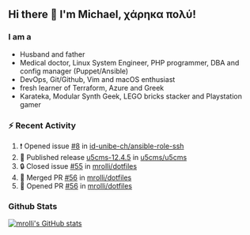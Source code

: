 ## Hi there 👋 I'm Michael, χάρηκα πολύ!

<!--
**mrolli/mrolli** is a ✨ _special_ ✨ repository because its `README.md` (this file) appears on your GitHub profile.

Here are some ideas to get you started:

- 🔭 I’m currently working on ...
- 🌱 I’m currently learning ...
- 👯 I’m looking to collaborate on ...
- 🤔 I’m looking for help with ...
- 💬 Ask me about ...
- 📫 How to reach me: ...
- 😄 Pronouns: ...
- ⚡ Fun fact: ...
-->

### I am a
- Husband and father
- Medical doctor, Linux System Engineer, PHP programmer, DBA and config manager (Puppet/Ansible)
- DevOps, Git/Github, Vim and macOS enthusiast
- fresh learner of Terraform, Azure and Greek
- Karateka, Modular Synth Geek, LEGO bricks stacker and Playstation gamer 

### :zap: Recent Activity

<!--START_SECTION:activity-->
1. ❗ Opened issue [#8](https://github.com/id-unibe-ch/ansible-role-ssh/issues/8) in [id-unibe-ch/ansible-role-ssh](https://github.com/id-unibe-ch/ansible-role-ssh)
2. 🚀 Published release [u5cms-12.4.5](https://github.com/u5cms/u5cms/releases/tag/v12.4.5) in [u5cms/u5cms](https://github.com/u5cms/u5cms)
3. 🔒 Closed issue [#55](https://github.com/mrolli/dotfiles/issues/55) in [mrolli/dotfiles](https://github.com/mrolli/dotfiles)
4. 🎉 Merged PR [#56](https://github.com/mrolli/dotfiles/pull/56) in [mrolli/dotfiles](https://github.com/mrolli/dotfiles)
5. 💪 Opened PR [#56](https://github.com/mrolli/dotfiles/pull/56) in [mrolli/dotfiles](https://github.com/mrolli/dotfiles)
<!--END_SECTION:activity-->

### Github Stats
[![mrolli's GitHub stats](https://github-readme-stats.vercel.app/api?username=mrolli&count_private=true&show_icons=true&theme=transparent)](https://github.com/anuraghazra/github-readme-stats)  
<!-- [![mrolli's Top Langs](https://github-readme-stats.vercel.app/api/top-langs/?username=mrolli&count_private=true&theme=onedark&hide=c%2B%2B,c,html,cmake,makefile&layout=compact)](https://github.com/anuraghazra/github-readme-stats) -->
